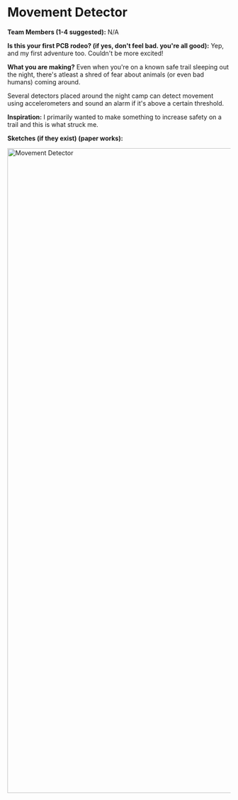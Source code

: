 # Movement Detector

**Team Members (1-4 suggested):**
N/A

**Is this your first PCB rodeo? (if yes, don't feel bad. you're all good):**
Yep, and my first adventure too. Couldn't be more excited!

**What you are making?**
Even when you're on a known safe trail sleeping out the night, there's atleast a shred of fear about animals (or even bad humans) coming around.

Several detectors placed around the night camp can detect movement using accelerometers and sound an alarm if it's above a certain threshold.

**Inspiration:**
I primarily wanted to make something to increase safety on a trail and this is what struck me.

**Sketches (if they exist) (paper works):**

<img width="1456" alt="Movement Detector" src="https://github.com/CodeWithShreyans/the-trail/assets/70191184/c97d21ae-e22f-474c-807b-06e6b9dcc2dd">
